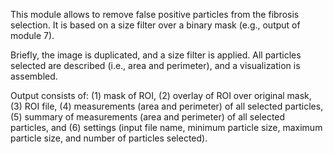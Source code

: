 This module allows to remove false positive particles from the fibrosis selection. It is based on a size filter over a binary mask (e.g., output of module 7).

Briefly, the image is duplicated, and a size filter is applied. All particles selected are described (i.e., area and perimeter), and a visualization is assembled.

Output consists of: (1) mask of ROI, (2) overlay of ROI over original mask, (3) ROI file, (4) measurements (area and perimeter) of all selected particles, (5) summary of measurements (area and perimeter) of all selected particles, and (6) settings (input file name, minimum particle size, maximum particle size, and number of particles selected).
